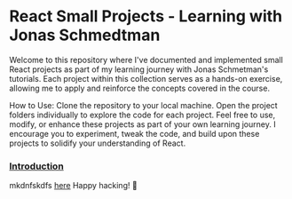 # React Small Projects - Learning with Jonas Schmedtman
Welcome to this repository where I've documented and implemented small React projects as part of my learning journey with Jonas Schmetman's tutorials. Each project within this collection serves as a hands-on exercise, allowing me to apply and reinforce the concepts covered in the course.

How to Use:
Clone the repository to your local machine.
Open the project folders individually to explore the code for each project.
Feel free to use, modify, or enhance these projects as part of your own learning journey. I encourage you to experiment, tweak the code, and build upon these projects to solidify your understanding of React.

### [Introduction](#introduction)
mkdnfskdfs [here](Installation)
Happy hacking! 🚀
